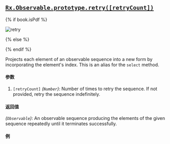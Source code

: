## [`Rx.Observable.prototype.retry([retryCount])`](https://github.com/Reactive-Extensions/RxJS/blob/master/src/core/linq/observable/retry.js)

{% if book.isPdf %}

![retry](http://reactivex.io/documentation/operators/images/retry.png)

{% else %}



{% endif %}

Projects each element of an observable sequence into a new form by incorporating the element's index.  This is an alias for the `select` method.

#### 参数
1. `[retryCount]` *(`Number`)*:  Number of times to retry the sequence. If not provided, retry the sequence indefinitely.
 
#### 返回值
*(`Observable`)*: An observable sequence producing the elements of the given sequence repeatedly until it terminates successfully. 

#### 例

[](http://jsbin.com/hixenu/1/embed?js,console)